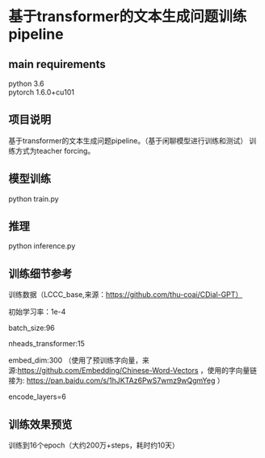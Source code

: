 # 基于transformer的文本生成问题训练pipeline
## main requirements
python 3.6  
pytorch 1.6.0+cu101

## 项目说明
基于transformer的文本生成问题pipeline。（基于闲聊模型进行训练和测试）
训练方式为teacher forcing。

## 模型训练
python train.py

## 推理
python inference.py

## 训练细节参考

训练数据（LCCC_base,来源：https://github.com/thu-coai/CDial-GPT）

初始学习率：1e-4

batch_size:96

nheads_transformer:15

embed_dim:300 （使用了预训练字向量，来源:https://github.com/Embedding/Chinese-Word-Vectors ，使用的字向量链接为: https://pan.baidu.com/s/1hJKTAz6PwS7wmz9wQgmYeg ）

encode_layers=6

## 训练效果预览

训练到16个epoch（大约200万+steps，耗时约10天）








